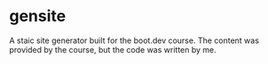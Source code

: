 # gensite
A staic site generator built for the boot.dev course. The content was provided by the course, but the code was written by me.
